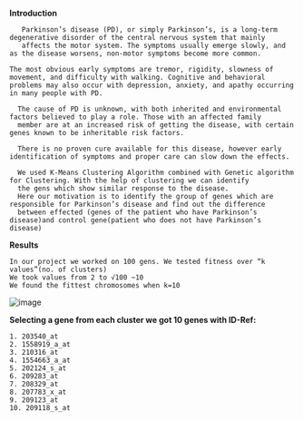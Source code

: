**Introduction**

       Parkinson’s disease (PD), or simply Parkinson’s, is a long-term degenerative disorder of the central nervous system that mainly
       affects the motor system. The symptoms usually emerge slowly, and as the disease worsens, non-motor symptoms become more common.
       
    The most obvious early symptoms are tremor, rigidity, slowness of movement, and difficulty with walking. Cognitive and behavioral
    problems may also occur with depression, anxiety, and apathy occurring in many people with PD.
    
      The cause of PD is unknown, with both inherited and environmental factors believed to play a role. Those with an affected family 
      member are at an increased risk of getting the disease, with certain genes known to be inheritable risk factors.
      
      There is no proven cure available for this disease, however early identification of symptoms and proper care can slow down the effects.
      
      We used K-Means Clustering Algorithm combined with Genetic algorithm for Clustering. With the help of clustering we can identify
      the gens which show similar response to the disease.
      Here our motivation is to identify the group of genes which are responsible for Parkinson’s disease and find out the difference
      between effected (genes of the patient who have Parkinson’s disease)and control gene(patient who does not have Parkinson’s disease)
 

**Results**

    In our project we worked on 100 gens. We tested fitness over “k values”(no. of clusters)
    We took values from 2 to √100 ~10
    We found the fittest chromosomes when k=10
    
![image](https://github.com/DWalkar/PARKINSON-DISEASE-DETECTION-USING-GENETIC-ALGORITHM-BASED-CLUSTERING/assets/132969788/23618357-3e88-4e1e-aeca-d2de69ea84e0)


    
**Selecting a gene from each cluster we got 10 genes with ID-Ref:**

    1. 203540_at
    2. 1558919_a_at
    3. 210316_at
    4. 1554663_a_at 
    5. 202124_s_at
    6. 209283_at
    7. 208329_at
    8. 207783_x_at
    9. 209123_at
    10. 209118_s_at
